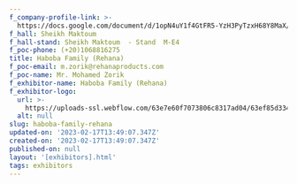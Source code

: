 ```yaml
---
f_company-profile-link: >-
  https://docs.google.com/document/d/1opN4uY1f4GtFR5-YzH3PyTzxH68Y8MaX/edit?usp=share_link&ouid=111844397792848099856&rtpof=true&sd=true
f_hall: Sheikh Maktoum
f_hall-stand: Sheikh Maktoum  - Stand  M-E4
f_poc-phone: (+20)1068816275
title: Haboba Family (Rehana)
f_poc-email: m.zorik@rehanaproducts.com
f_poc-name: Mr. Mohamed Zorik
f_exhibitor-name: Haboba Family (Rehana)
f_exhibitor-logo:
  url: >-
    https://uploads-ssl.webflow.com/63e7e60f7073806c8317ad04/63ef85d33451bd3604bda5b9_ZWRjMQ.jpeg
  alt: null
slug: haboba-family-rehana
updated-on: '2023-02-17T13:49:07.347Z'
created-on: '2023-02-17T13:49:07.347Z'
published-on: null
layout: '[exhibitors].html'
tags: exhibitors
---
```



